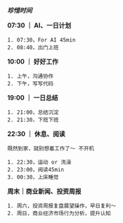 
***珍惜时间***

**07:30 ｜ AI、一日计划**

	1. 07:30，For AI 45min
	2. 08:40，出门上班


**10:00 ｜ 好好工作**

	1. 上午，沟通协作
	2. 下午，写写代码


**19:00 ｜ 一日总结**

	1. 21:00，总结沉淀
	2. 21:30，下班下班


**22:30 ｜ 休息、阅读**

	既然到家，就别想着工作了～ 不开机
	
	1. 22:30，运动 or 洗澡
	2. 23:00，阅读45min
	3. 00:30，上床睡觉


**周末｜商业新闻、投资周报**

	1. 周六，投资周报复盘展望操作，早日复利～
	2. 周日，商业经济市场行为分析，提升认知


